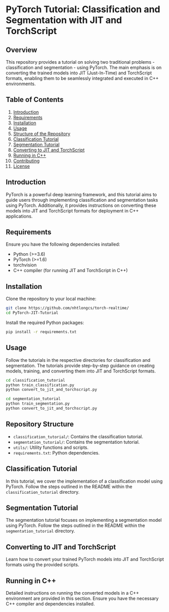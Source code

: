 # PyTorch Tutorial: Classification and Segmentation with JIT and TorchScript

## Overview

This repository provides a tutorial on solving two traditional problems - classification and segmentation - using PyTorch. The main emphasis is on converting the trained models into JIT (Just-In-Time) and TorchScript formats, enabling them to be seamlessly integrated and executed in C++ environments.

## Table of Contents

1. [Introduction](#introduction)
2. [Requirements](#requirements)
3. [Installation](#installation)
4. [Usage](#usage)
5. [Structure of the Repository](#repository-structure)
6. [Classification Tutorial](#classification-tutorial)
7. [Segmentation Tutorial](#segmentation-tutorial)
8. [Converting to JIT and TorchScript](#converting-to-jit-and-torchscript)
9. [Running in C++](#running-in-c++)
10. [Contributing](#contributing)
11. [License](#license)

## Introduction

PyTorch is a powerful deep learning framework, and this tutorial aims to guide users through implementing classification and segmentation tasks using PyTorch. Additionally, it provides instructions on converting these models into JIT and TorchScript formats for deployment in C++ applications.

## Requirements

Ensure you have the following dependencies installed:

- Python (>=3.6)
- PyTorch (>=1.6)
- torchvision
- C++ compiler (for running JIT and TorchScript in C++)

## Installation

Clone the repository to your local machine:

```bash
git clone https://github.com/nhtlongcs/torch-realtime/
cd PyTorch-JIT-Tutorial
```

Install the required Python packages:

```bash
pip install -r requirements.txt
```

## Usage

Follow the tutorials in the respective directories for classification and segmentation. The tutorials provide step-by-step guidance on creating models, training, and converting them into JIT and TorchScript formats.

```bash
cd classification_tutorial
python train_classification.py
python convert_to_jit_and_torchscript.py
```

```bash
cd segmentation_tutorial
python train_segmentation.py
python convert_to_jit_and_torchscript.py
```

## Repository Structure

- `classification_tutorial/`: Contains the classification tutorial.
- `segmentation_tutorial/`: Contains the segmentation tutorial.
- `utils/`: Utility functions and scripts.
- `requirements.txt`: Python dependencies.

## Classification Tutorial

In this tutorial, we cover the implementation of a classification model using PyTorch. Follow the steps outlined in the README within the `classification_tutorial` directory.

## Segmentation Tutorial

The segmentation tutorial focuses on implementing a segmentation model using PyTorch. Follow the steps outlined in the README within the `segmentation_tutorial` directory.

## Converting to JIT and TorchScript

Learn how to convert your trained PyTorch models into JIT and TorchScript formats using the provided scripts.

## Running in C++

Detailed instructions on running the converted models in a C++ environment are provided in this section. Ensure you have the necessary C++ compiler and dependencies installed.
